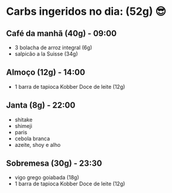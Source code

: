 # Carbs ingeridos no dia: (52g) 😎

## Café da manhã (40g) - 09:00

- 3 bolacha de arroz integral (6g)
- salpicão a la Suisse (34g)

## Almoço (12g) - 14:00

- 1 barra de tapioca Kobber Doce de leite (12g)

## Janta (8g) - 22:00

- shitake
- shimeji
- paris
- cebola branca
- azeite, shoy e alho

## Sobremesa (30g) - 23:30

- vigo grego goiabada (18g)
- 1 barra de tapioca Kobber Doce de leite (12g)